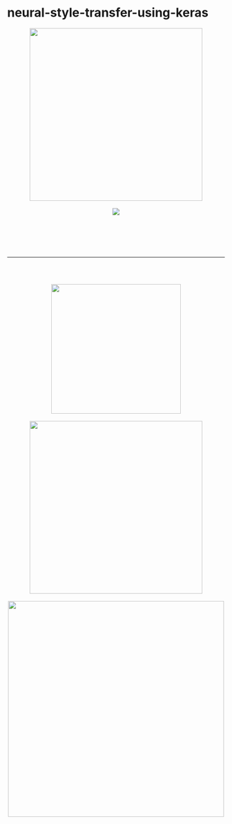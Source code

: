 # neural-style-transfer-using-keras

<div align="center">
 <img src="https://raw.githubusercontent.com/massquantity/neural-style-transfer-using-keras/master/image/15.jpg" height="400px">
</div>

<br>

<div align="center">
 <img src="https://raw.githubusercontent.com/massquantity/neural-style-transfer-using-keras/master/image/16.png">
</div>

 <br><br>
--------------
--------------
 <br><br>

<div align="center">
 <img src="https://raw.githubusercontent.com/massquantity/neural-style-transfer-using-keras/master/image/8.png" height="300px">
 <br><br>
 <img src="https://raw.githubusercontent.com/massquantity/neural-style-transfer-using-keras/master/image/9.png" height="400px">
 <br><br>
 <img src="https://raw.githubusercontent.com/massquantity/neural-style-transfer-using-keras/master/image/10.png" width="500px">
</div>



